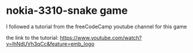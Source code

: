 # nokia-3310-snake game

I followed a tutorial from the freeCodeCamp youtube channel for this game

the link to the tutorial:
https://www.youtube.com/watch?v=lhNdUVh3qCc&feature=emb_logo

